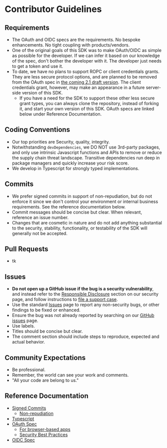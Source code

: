 # Contributor Guidelines

## Requirements
- The OAuth and OIDC specs are the requirements. No bespoke enhancements. No tight coupling with products/vendors.
- One of the original goals of this SDK was to make OAuth/OIDC as simple as possible for the developer. If we can infer it based on our knowledge of the spec, don't bother the developer with it. The developer just needs to get a token and use it. 
- To date, we have no plans to support ROPC or client credentials grants. They are less secure protocol options, and are planned to be removed from the OAuth spec in [the coming 2.1 draft version](https://oauth.net/2.1/). The client credentials grant, however, may make an appearance in a future server-side version of this SDK.
  - If you have a need for the SDK to support these other less secure grant types, you can always clone the repository, instead of forking it, and start your own version of this SDK. OAuth specs are linked below under Reference Documentation.

## Coding Conventions

- Our top priorities are Security, quality, integrity.
- Notwithstanding `devDependencies`, we DO NOT use 3rd-party packages, and only use intrinsic Javascript functions and APIs to remove or reduce the supply chain threat landscape. Transitive dependencies run deep in package managers and quickly increase your risk score.
- We develop in Typescript for strongly typed implementations.

## Commits
- We prefer signed commits in support of non-repudiation, but do not enforce it since we don't control your environment or internal business requirements. See the reference documentation below.
- Commit messages should be concise but clear. When relevant, reference an issue number.
- Changes that are cosmetic in nature and do not add anything substantial to the security, stability, functionality, or testability of the SDK will generally not be accepted.

## Pull Requests
- tk

## Issues
- **Do not open up a GitHub issue if the bug is a security vulnerability**, and instead refer to the [Responsible Disclosure](https://www.pingidentity.com/en/company/security-at-ping-identity.html) section on our security page, and follow instructions to [file a support case](https://support.pingidentity.com/s/security-vulnerability).
- Use the standard [Issues](https://github.com/pingidentity-developers-experience/ping-oidc-client-sdk/issues) page to report any non-security bugs, or other findings to be fixed or enhanced.
- Ensure the bug was not already reported by searching on our [GitHub issues](https://github.com/pingidentity-developers-experience/ping-oidc-client-sdk/issues) page.
- Use labels.
- Titles should be concise but clear.
- The comment section should include steps to reproduce, expected and actual behavior.

## Community Expectations
- Be professional.
- Remember, the world can see your work and comments.
- "All your code are belong to us."

## Reference Documentation
- [Signed Commits](https://docs.github.com/en/authentication/managing-commit-signature-verification/signing-commits)
  - [Non-repudiation](https://csrc.nist.gov/glossary/term/non_repudiation)
- [Typescript](https://www.typescriptlang.org/)
- [OAuth Spec](https://datatracker.ietf.org/doc/html/rfc6749)
  - [For browser-based apps](https://datatracker.ietf.org/doc/html/draft-ietf-oauth-browser-based-apps-07)
  - [Security Best Practices](https://datatracker.ietf.org/doc/html/draft-ietf-oauth-security-topics-16)
- [OIDC Spec](https://openid.net/specs/openid-connect-core-1_0.html)
